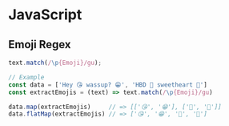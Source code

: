 # JavaScript

## Emoji Regex

```javascript
text.match(/\p{Emoji}/gu);

// Example
const data = ['Hey 😘 wassup? 😁', 'HBD 🎂 sweetheart 💖']
const extractEmojis = (text) => text.match(/\p{Emoji}/gu)

data.map(extractEmojis)     // => [['😘', '😁'], ['🎂', '💖']]
data.flatMap(extractEmojis) // => ['😘', '😁', '🎂', '💖']
```
